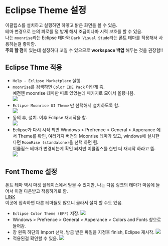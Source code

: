 # Eclipse Theme 설정
이클립스를 설치하고 실행하면 하얗고 밝은 화면을 볼 수 있음.  
테마 변경으로 눈의 피로를 덜 받게 해서 조금이나마 시력 보호를 할 수 있음.  
나는 `moonrise`라는 Eclipse 테마와 `Dark Visual Studo`라는 폰트 테마를 적용해서 사용하는걸 좋아함.  
**주의 할 점**이 있는데 설정하다 꼬일 수 있으므로 **workspace 백업** 해두는 것을 권장함!!

  
## Eclipse Thme 적용
- `Help - Eclipse Marketplace` 실행.
- `moonrise`를 검색하면 `Color IDE Pack` 이란게 뜸.  
  예전엔 moonrise 테마만 따로 있었는데 패키지로 모아서 올렸나봄.  
  ![](./img/01.png)
- `Eclipse Moonrise UI Theme` 만 선택해서 설치하도록 함.  
  ![](./img/02.png)
- 동의 후, 설치. 이후 Eclipse 재시작을 함.  
  ![](./img/03.png)
- Eclipse가 다시 시작 되면 Windows > Prefrence > General > Apperance 에서 Theme를 확인, 여러가지 버전의 Moonrise 테마가 있고, windows에 설치한다면 `MoonRise (standalone)`을 선택 하면 됨.  
  이클립스 테마가 변경되는게 확인 되지만 이클립스를 한번 더 재시작 하라고 뜸.  
  ![](./img/04.png)
  
## Font Theme 설정
폰트 테마 역시 마켓 플레이스에서 받을 수 있지만, 나는 다음 링크의 테마가 마음에 들어서 이걸 다운받고 적용하기로 함.  
[LINK](http://www.eclipsecolorthemes.org/?view=theme&id=5211)  
이곳에 접속하면 다른 테마들도 많으니 골라서 설치 할 수도 있음.  
- `Eclipse Color Theme (EPF)` 저장.
  ![](./img/05.png)
- Windows > Prefrence > General > Apperance > Colors and Fonts 창으로 들어감.
- 창 왼쪽 하단의 Import 선택, 방금 받은 파일을 지정후 finish, Eclipse 재시작.
  ![](./img/06.png)
- 적용된걸 확인할 수 있음.
  ![](./img/07.png)